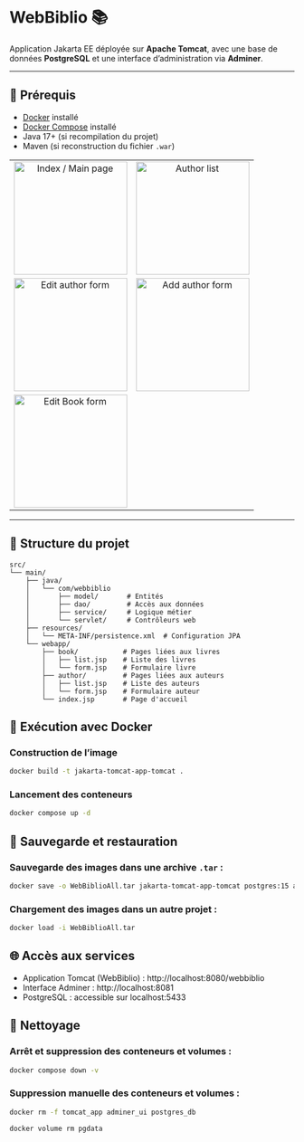 # WebBiblio 📚

Application Jakarta EE déployée sur **Apache Tomcat**, avec une base de données **PostgreSQL** et une interface d’administration via **Adminer**.

---

## 🚀 Prérequis

- [Docker](https://docs.docker.com/get-docker/) installé  
- [Docker Compose](https://docs.docker.com/compose/) installé  
- Java 17+ (si recompilation du projet)  
- Maven (si reconstruction du fichier `.war`)  

<div align="center">
  <table>
    <tr>
      <td align="center" width="50%">
        <img height="200" src="https://i.ibb.co/tPkLgHcn/index.png" alt="Index / Main page" />
      </td>
      <td align="center" width="50%">
        <img height="200" src="https://i.ibb.co/p6wS84P2/list.png" alt="Author list" />
      </td>
    </tr>
    <tr>
      <td align="center" width="50%">
        <img height="200" src="https://i.ibb.co/QvjWShL0/form.png" alt="Edit author form" />
      </td>
      <td align="center" width="50%">
        <img height="200" src="https://i.ibb.co/qLf0wH5H/add.png" alt="Add author form" />
      </td>
    </tr>
    <tr>
      <td align="center" width="50%">
        <img height="200" src="https://i.ibb.co/zh2c4mmY/editbook2.png" alt="Edit Book form" />
      </td>
      <td align="center" width="50%">
        <!-- Ajoute une autre image ici si besoin, ou laisse vide -->
      </td>
    </tr>
  </table>
</div>

---

## 📂 Structure du projet

```text
src/
└── main/
    ├── java/
    │   └── com/webbiblio
    │       ├── model/       # Entités
    │       ├── dao/         # Accès aux données
    │       ├── service/     # Logique métier
    │       └── servlet/     # Contrôleurs web
    ├── resources/
    │   └── META-INF/persistence.xml  # Configuration JPA
    └── webapp/
        ├── book/           # Pages liées aux livres
        │   ├── list.jsp    # Liste des livres
        │   └── form.jsp    # Formulaire livre
        ├── author/         # Pages liées aux auteurs
        │   ├── list.jsp    # Liste des auteurs
        │   └── form.jsp    # Formulaire auteur
        └── index.jsp       # Page d'accueil
```


## 🐳 Exécution avec Docker

### Construction de l’image
```bash
docker build -t jakarta-tomcat-app-tomcat .
```

### Lancement des conteneurs

```bash
docker compose up -d
```

## 💾 Sauvegarde et restauration

### Sauvegarde des images dans une archive ``.tar`` :
```bash
docker save -o WebBiblioAll.tar jakarta-tomcat-app-tomcat postgres:15 adminer
```

### Chargement des images dans un autre projet :

```bash
docker load -i WebBiblioAll.tar
```

## 🌐 Accès aux services

- Application Tomcat (WebBiblio) : http://localhost:8080/webbiblio
- Interface Adminer : http://localhost:8081
- PostgreSQL : accessible sur localhost:5433

## 🧹 Nettoyage

### Arrêt et suppression des conteneurs et volumes :

```bash
docker compose down -v
```

### Suppression manuelle des conteneurs et volumes :

```bash
docker rm -f tomcat_app adminer_ui postgres_db
```
```bash
docker volume rm pgdata
```
